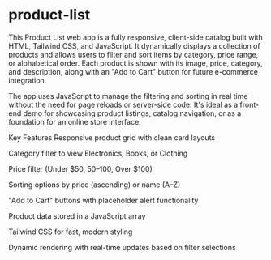 # product-list
This Product List web app is a fully responsive, client-side catalog built with HTML, Tailwind CSS, and JavaScript. It dynamically displays a collection of products and allows users to filter and sort items by category, price range, or alphabetical order. Each product is shown with its image, price, category, and description, along with an "Add to Cart" button for future e-commerce integration.

The app uses JavaScript to manage the filtering and sorting in real time without the need for page reloads or server-side code. It's ideal as a front-end demo for showcasing product listings, catalog navigation, or as a foundation for an online store interface.

Key Features
Responsive product grid with clean card layouts

Category filter to view Electronics, Books, or Clothing

Price filter (Under $50, $50–$100, Over $100)

Sorting options by price (ascending) or name (A–Z)

"Add to Cart" buttons with placeholder alert functionality

Product data stored in a JavaScript array

Tailwind CSS for fast, modern styling

Dynamic rendering with real-time updates based on filter selections

